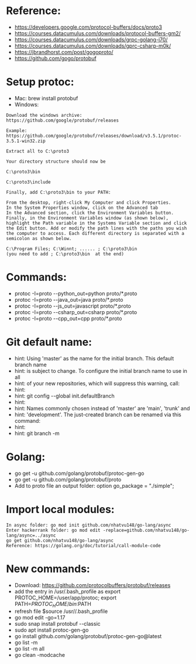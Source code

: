 # Reference:

- https://developers.google.com/protocol-buffers/docs/proto3
- https://courses.datacumulus.com/downloads/protocol-buffers-gm2/
- https://courses.datacumulus.com/downloads/grpc-golang-j70/
- https://courses.datacumulus.com/downloads/gprc-csharp-m0k/
- https://jbrandhorst.com/post/gogoproto/
- https://github.com/gogo/protobuf

# Setup protoc:

- Mac: brew install protobuf
- Windows:

```
Download the windows archive: https://github.com/google/protobuf/releases

Example: https://github.com/google/protobuf/releases/download/v3.5.1/protoc-3.5.1-win32.zip

Extract all to C:\proto3

Your directory structure should now be

C:\proto3\bin

C:\proto3\include

Finally, add C:\proto3\bin to your PATH:

From the desktop, right-click My Computer and click Properties.
In the System Properties window, click on the Advanced tab
In the Advanced section, click the Environment Variables button.
Finally, in the Environment Variables window (as shown below), highlight the Path variable in the Systems Variable section and click the Edit button. Add or modify the path lines with the paths you wish the computer to access. Each different directory is separated with a semicolon as shown below.

C:\Program Files; C:\Winnt; ...... ; C:\proto3\bin
(you need to add ; C:\proto3\bin  at the end)
```

# Commands:

- protoc -I=proto --python_out=python proto/\*.proto
- protoc -I=proto --java_out=java proto/\*.proto
- protoc -I=proto --js_out=javascript proto/\*.proto
- protoc -I=proto --csharp_out=csharp proto/\*.proto
- protoc -I=proto --cpp_out=cpp proto/\*.proto

# Git default name:

- hint: Using 'master' as the name for the initial branch. This default branch
  name
- hint: is subject to change. To configure the initial branch name to use in all
- hint: of your new repositories, which will suppress this warning, call:
- hint:
- hint: git config --global init.defaultBranch <name>
- hint:
- hint: Names commonly chosen instead of 'master' are 'main', 'trunk' and
- hint: 'development'. The just-created branch can be renamed via this command:
- hint:
- hint: git branch -m <name>

# Golang:

- go get -u github.com/golang/protobuf/protoc-gen-go
- go get -u github.com/golang/protobuf/proto
- Add to proto file an output folder: option go_package = "./simple";

# Import local modules:

```
In async folder: go mod init github.com/nhatvu148/go-lang/async
Enter hackerrank folder: go mod edit -replace=github.com/nhatvu148/go-lang/async=../async
go get github.com/nhatvu148/go-lang/async
Reference: https://golang.org/doc/tutorial/call-module-code
```

# New commands:

- Download: https://github.com/protocolbuffers/protobuf/releases
- add the entry in /usr/.bash_profile as export PROTOC_HOME=/user/app/protoc; export PATH=$PROTOC_HOME/bin:$PATH
- refresh file $source /usr/<username>/.bash_profile
- go mod edit -go=1.17
- sudo snap install protobuf --classic
- sudo apt  install protoc-gen-go
- go install github.com/golang/protobuf/protoc-gen-go@latest
- go list -m
- go list -m all
- go clean -modcache